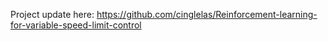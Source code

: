 Project update here:
https://github.com/cinglelas/Reinforcement-learning-for-variable-speed-limit-control
